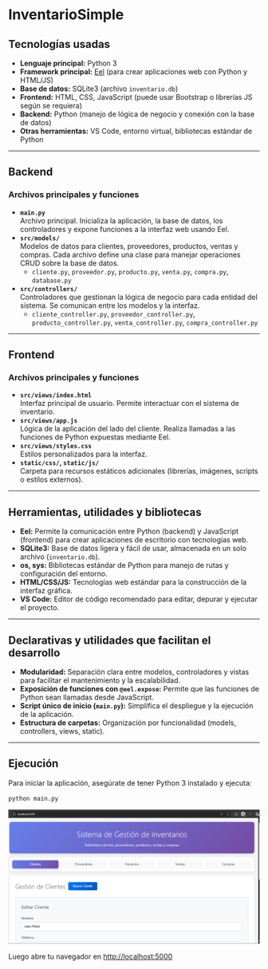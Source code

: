 # InventarioSimple

## Tecnologías usadas

- **Lenguaje principal:** Python 3
- **Framework principal:** [Eel](https://github.com/python-eel/Eel) (para crear aplicaciones web con Python y HTML/JS)
- **Base de datos:** SQLite3 (archivo `inventario.db`)
- **Frontend:** HTML, CSS, JavaScript (puede usar Bootstrap o librerías JS según se requiera)
- **Backend:** Python (manejo de lógica de negocio y conexión con la base de datos)
- **Otras herramientas:** VS Code, entorno virtual, bibliotecas estándar de Python

---

## Backend

### Archivos principales y funciones

- **`main.py`**  
  Archivo principal. Inicializa la aplicación, la base de datos, los controladores y expone funciones a la interfaz web usando Eel.
- **`src/models/`**  
  Modelos de datos para clientes, proveedores, productos, ventas y compras. Cada archivo define una clase para manejar operaciones CRUD sobre la base de datos.
    - `cliente.py`, `proveedor.py`, `producto.py`, `venta.py`, `compra.py`, `database.py`
- **`src/controllers/`**  
  Controladores que gestionan la lógica de negocio para cada entidad del sistema. Se comunican entre los modelos y la interfaz.
    - `cliente_controller.py`, `proveedor_controller.py`, `producto_controller.py`, `venta_controller.py`, `compra_controller.py`

---

## Frontend

### Archivos principales y funciones

- **`src/views/index.html`**  
  Interfaz principal de usuario. Permite interactuar con el sistema de inventario.
- **`src/views/app.js`**  
  Lógica de la aplicación del lado del cliente. Realiza llamadas a las funciones de Python expuestas mediante Eel.
- **`src/views/styles.css`**  
  Estilos personalizados para la interfaz.
- **`static/css/`, `static/js/`**  
  Carpeta para recursos estáticos adicionales (librerías, imágenes, scripts o estilos externos).

---

## Herramientas, utilidades y bibliotecas

- **Eel:** Permite la comunicación entre Python (backend) y JavaScript (frontend) para crear aplicaciones de escritorio con tecnologías web.
- **SQLite3:** Base de datos ligera y fácil de usar, almacenada en un solo archivo (`inventario.db`).
- **os, sys:** Bibliotecas estándar de Python para manejo de rutas y configuración del entorno.
- **HTML/CSS/JS:** Tecnologías web estándar para la construcción de la interfaz gráfica.
- **VS Code:** Editor de código recomendado para editar, depurar y ejecutar el proyecto.

---

## Declarativas y utilidades que facilitan el desarrollo

- **Modularidad:** Separación clara entre modelos, controladores y vistas para facilitar el mantenimiento y la escalabilidad.
- **Exposición de funciones con `@eel.expose`:** Permite que las funciones de Python sean llamadas desde JavaScript.
- **Script único de inicio (`main.py`):** Simplifica el despliegue y la ejecución de la aplicación.
- **Estructura de carpetas:** Organización por funcionalidad (models, controllers, views, static).

---

## Ejecución

Para iniciar la aplicación, asegúrate de tener Python 3 instalado y ejecuta:

```sh
python main.py
```
![alt text](image.png)

Luego abre tu navegador en [http://localhost:5000](http://localhost:5000)
